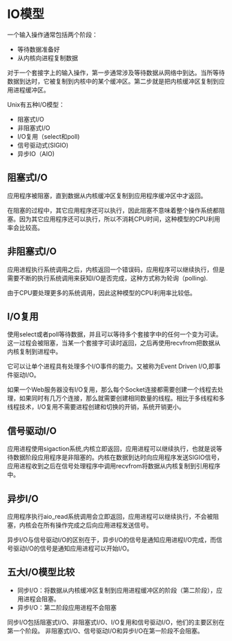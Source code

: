 # IO模型
一个输入操作通常包括两个阶段：
- 等待数据准备好
- 从内核向进程复制数据

对于一个套接字上的输入操作，第一步通常涉及等待数据从网络中到达。当所等待数据到达时，它被复制到内核中的某个缓冲区。第二步就是把内核缓冲区复制到应用进程缓冲区。

Unix有五种I/O模型：
- 阻塞式I/O
- 非阻塞式I/O
- I/O复用（select和poll)
- 信号驱动式(SIGIO)
- 异步IO（AIO)

## 阻塞式I/O
应用程序被阻塞，直到数据从内核缓冲区复制到应用程序缓冲区中才返回。

在阻塞的过程中，其它应用程序还可以执行，因此阻塞不意味着整个操作系统都阻塞。因为其它应用程序还可以执行，所以不消耗CPU时间，这种模型的CPU利用率会比较高。


## 非阻塞式I/O
应用进程执行系统调用之后，内核返回一个错误码，应用程序可以继续执行，但是需要不断的执行系统调用来获知I/O是否完成，这种方式称为轮询（polling).

由于CPU要处理更多的系统调用，因此这种模型的CPU利用率比较低。

## I/O复用
使用select或者poll等待数据，并且可以等待多个套接字中的任何一个变为可读。这一过程会被阻塞，当某一个套接字可读时返回，之后再使用recvfrom把数据从内核复制到进程中。

它可以让单个进程具有处理多个I/O事件的能力。又被称为Event Driven I/O,即事件驱动I/O。

如果一个Web服务器没有I/O复用，那么每个Socket连接都需要创建一个线程去处理，如果同时有几万个连接，那么就需要创建相同数量的线程。相比于多线程和多线程技术，I/O复用不需要进程创建和切换的开销，系统开销更小。

## 信号驱动I/O
应用进程使用sigaction系统,内核立即返回，应用进程可以继续执行，也就是说等待数据阶段应用程序是非阻塞的。内核在数据到达时向应用程序发送SIGIO信号，应用进程收到之后在信号处理程序中调用recvfrom将数据从内核复制到引用程序中。

## 异步I/O
应用程序执行aio_read系统调用会立即返回，应用进程可以继续执行，不会被阻塞，内核会在所有操作完成之后向应用进程发送信号。

异步I/O与信号驱动I/O的区别在于，异步I/O的信号是通知应用进程I/O完成，而信号驱动I/O的信号是通知应用进程可以开始I/O。

## 五大I/O模型比较
- 同步I/O：将数据从内核缓冲区复制到应用进程缓冲区的阶段（第二阶段），应用进程会阻塞。
- 异步I/O：第二阶段应用进程不会阻塞

同步I/O包括阻塞式I/O、非阻塞式I/O、I/O复用和信号驱动I/O，他们的主要区别在第一个阶段。
非阻塞式I/O、信号驱动I/O和异步I/O在第一阶段不会阻塞。


